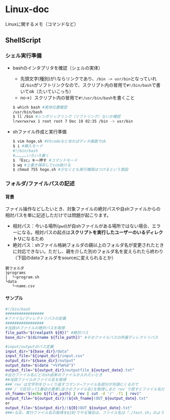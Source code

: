 # Linux-doc
Linuxに関するメモ（コマンドなど）

## ShellScript
### シェル実行準備
* bashのインタプリタを確認（シェルの実体）
  * 先頭文字(種別)が`l`ならリンクであり、`/bin -> usr/bin`となっていれば`/bin`がソフトリンクなので、スクリプト内の冒用で`#!/bin/bash`で書いてok（たいていこっち）
  * no→）スクリプト内の冒用で`#!/usr/bin/bash`を書くこと
  ```bash
  $ which bash #実体位置確認
  /usr/bin/bash
  $ ll /bin #シンボリックリンク（ソフトリンク）ないか確認
  lrwxrwxrwx 1 root root 7 Dec 19 02:35 /bin -> usr/bin
  ```

* shファイル作成と実行準備
  ```bash
  $ vim hoge.sh #VScodeなどあればディタ画面でok
  $ i #挿入モード
  #!/bin/bash
  #……………いろいろ書く
  $ 「Esc」キー押す #コマンドモード
  $ wq #上書き保存してvim抜ける
  $ chmod 755 hoge.sh #少なくとも実行権限はつけるという意図
  ```

### フォルダ/ファイルパスの記述
#### 背景
ファイル操作などしたいとき、対象ファイルの絶対パスや自shファイルからの相対パスを単に記述しただけでは問題が起こります。
* 相対パス：今いる場所(`pwd`)が自shファイルがある場所ではない場合、エラーになる。相対パスの起点は**スクリプトを実行したユーザーのいるディレクトリ**になるため
* 絶対パス：shファイル格納フォルダの親以上のフォルダ名が変更されたときに対応できない。ただし、親を介した別のフォルダ名を変えられたら終わり（下図のdataフォルダをsourceに変えられるとか）

```
親フォルダ
├programs
|  └─program.sh
└data
   └─name.csv
```

#### サンプル
```bash
#!/bin/bash
#################
#ファイル/ディレクトリパスの定義
#################
#当該shファイルの絶対パスを取得
file_path="$(realpath ${0})" #絶対パス
base_dir="$(dirname ${file_path})" #そのファイルパスの所属ディレクトリパス

#input/outputのパス定義
input_dir="${base_dir}/data"
input_file="${input_dir}/input.csv"
output_dir="${base_dir}/output"
output_date="$(date "+%Y%m%d")"
output_file="${output_dir}/outputfile_${output_date}.txt"
#出力ファイル名にどのsh由来のファイルか入れたいとき
##当該ファイルのファイル名を取得
###`rev`は文字列をひっくり返すコマンド→ファイル名部分が先頭にくるので
###`/`で区切って1番目の要素(逆さのファイル名)を取得しまた`rev`で戻すとファイル名だけ拾える
sh_fname="$(echo ${file_path} | rev | cut -d '/' -f1 | rev)"
output_file="${output_dir}/(${sh_fname})OUT_${output_date}.txt"
or
output_file="${output_dir}/(${0})OUT_${output_date}.txt"
###↑なお、実行ファイル名の取得を${0}でやる場合は、ファイル名は「./test.sh」のように「./」がついてしまうので注意
```
